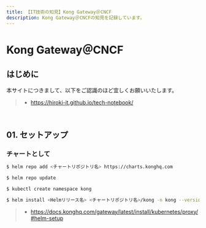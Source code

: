 ```yaml
---
title: 【IT技術の知見】Kong Gateway＠CNCF
description: Kong Gateway＠CNCFの知見を記録しています。
---
```


# Kong Gateway＠CNCF

## はじめに

本サイトにつきまして、以下をご認識のほど宜しくお願いいたします。

> - https://hiroki-it.github.io/tech-notebook/

<br>

## 01. セットアップ

### チャートとして

```bash
$ helm repo add <チャートリポジトリ名> https://charts.konghq.com

$ helm repo update

$ kubectl create namespace kong

$ helm install <Helmリリース名> <チャートリポジトリ名>/kong -n kong --version <バージョンタグ>
```

> - https://docs.konghq.com/gateway/latest/install/kubernetes/proxy/#helm-setup

<br>
